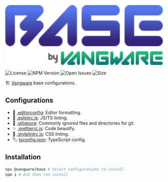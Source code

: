 <img alt="Vangware's Base logo" src="./logo.svg" height="192" />

![License](https://img.shields.io/npm/l/@vangware/base.svg?style=for-the-badge&labelColor=666&color=2b7&link=https://github.com/vangware/base/blob/main/LICENSE)
![NPM Version](https://img.shields.io/npm/v/@vangware/base.svg?style=for-the-badge&labelColor=666&color=2b7&link=https://npm.im/@vangware/base)
![Open Issues](https://img.shields.io/github/issues/vangware/base.svg?style=for-the-badge&labelColor=666&color=2b7&link=https://github.com/vangware/base/issues)
![Size](https://img.shields.io/bundlephobia/minzip/@vangware/base.svg?style=for-the-badge&labelColor=666&color=2b7&label=size&link=https://bundlephobia.com/result?p=@vangware/base)

🏗️ [Vangware](https://vangware.com) base configurations.

## Configurations

-   :memo: [.editorconfig](https://editorconfig.org/): Editor formatting.
-   :rotating_light: [.eslintrc.js](https://eslint.org/): JS/TS linting.
-   :see_no_evil: [.gitignore](https://gitignore.io/): Commonly ignored files and directories for git.
-   :sparkles: [.prettierrc.js](https://prettier.io/): Code beautify.
-   :art: [.stylelintrc.js](https://stylelint.io/): CSS linting.
-   :label: [tsconfig.json](http://typescriptlang.org/): TypeScript config.

## Installation

```bash
npx @vangware/base # Select configurations to install
npm i # And then run install
```
